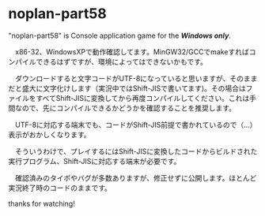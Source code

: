 noplan-part58
=============

"noplan-part58" is Console application game for the ***Windows only***.

　x86-32、WindowsXPで動作確認してます。MinGW32/GCCでmakeすればコンパイルできるはずですが、環境によってはできないかもです。  

　ダウンロードすると文字コードがUTF-8になっていると思いますが、そのままだと盛大に文字化けします（実況中ではShift-JISで書いてます)。その場合はファイルをすべてShift-JISに変換してから再度コンパイルしてください。これは手間なので、先にコンパイルできるかどうかを確認することを推奨します。  

　UTF-8に対応する端末でも、コードがShift-JIS前提で書かれているので（…）表示がおかしくなります。  

　そういうわけで、プレイするにはShift-JISに変換したコードからビルドされた実行プログラム、Shift-JISに対応する端末が必要です。

　確認済みのタイポやバグが多数ありますが、修正せずに公開します。ほとんど実況終了時のコードのままです。


thanks for watching!
